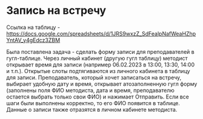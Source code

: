 # Запись на встречу
Ссылка на таблицу - https://docs.google.com/spreadsheets/d/1JRS9wxzZ_SdFealpNafWeaHZhpYntAV_y4gEdcz3ZBM

Была поставлена задача - сделать форму записи для преподавателей в гугл-таблице.
Через личный кабинет (другую гугл таблицу) методист открывает время для записи (например 06.02.2023 в 13:00, 13:30, 14:00 и т.п.).
Открытые слоты подтягиваются из личного кабинета в таблицу для записи.
Преподаватель, который хочет записаться на встречу, выбирает удобную дату и время, открывает атозаполненную гугл форму (заполнены поля ФИО методиста, дата и время, преподавателю остается выбрать только свои ФИО) и нажимает Отправить.
Если все шаги были выполнены корректно, то его ФИО появится в таблице.
Данные о записи также отразятся в личном кабинете методиста.
